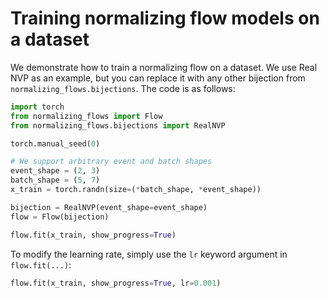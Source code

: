 # Training normalizing flow models on a dataset

We demonstrate how to train a normalizing flow on a dataset.
We use Real NVP as an example, but you can replace it with any other bijection from `normalizing_flows.bijections`.
The code is as follows:

```python
import torch
from normalizing_flows import Flow
from normalizing_flows.bijections import RealNVP

torch.manual_seed(0)

# We support arbitrary event and batch shapes
event_shape = (2, 3)
batch_shape = (5, 7)
x_train = torch.randn(size=(*batch_shape, *event_shape))

bijection = RealNVP(event_shape=event_shape)
flow = Flow(bijection)

flow.fit(x_train, show_progress=True)
```

To modify the learning rate, simply use the `lr` keyword argument in `flow.fit(...)`:

```python
flow.fit(x_train, show_progress=True, lr=0.001)
```